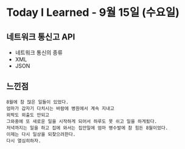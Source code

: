 # Today I Learned - 9월 15일 (수요일)
## 네트워크 통신고 API
- 네트워크 통신의 종류
- XML
- JSON

## 느낀점
```
8월에 참 많은 일들이 있었다.
엄마가 갑자기 다치시는 바람에 병원에서 계속 지내고
외박도 외출도 안되고
그와중에 또 새로운 일을 시작하게 되어서 하루도 못 쉬고 일을 하게됬다.
저녁까지는 일을 하고 집에 와서는 집안일에 엄마 병수발에 참 힘든 8월이었다.
이제는 다시 일상을 되찾으려한다.
다시 열심히하자.
```

